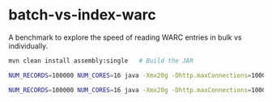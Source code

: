 # batch-vs-index-warc

A benchmark to explore the speed of reading WARC entries in bulk vs individually.

```bash
mvn clean install assembly:single   # Build the JAR
```

```bash
NUM_RECORDS=100000 NUM_CORES=16 java -Xmx20g -Dhttp.maxConnections=1000 -cp target/batch-vs-index-warc-1.0-SNAPSHOT-jar-with-dependencies.jar com.code402.Single

NUM_RECORDS=100000 NUM_CORES=16 java -Xmx20g -Dhttp.maxConnections=1000 -cp target/batch-vs-index-warc-1.0-SNAPSHOT-jar-with-dependencies.jar com.code402.Batch
```
